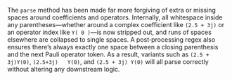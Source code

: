The `parse` method has been made far more forgiving of extra or missing spaces around coefficients and operators. Internally, all whitespace inside any parentheses—whether around a complex coefficient like `(2.5 + 3j)` or an operator index like `Y( 0 )`—is now stripped out, and runs of spaces elsewhere are collapsed to single spaces. A post‐processing regex also ensures there’s always exactly one space between a closing parenthesis and the next Pauli operator token. As a result, variants such as `(2.5 + 3j)Y(0)`, `(2.5+3j)   Y(0)`, and `(2.5 + 3j) Y(0)` will all parse correctly without altering any downstream logic.
